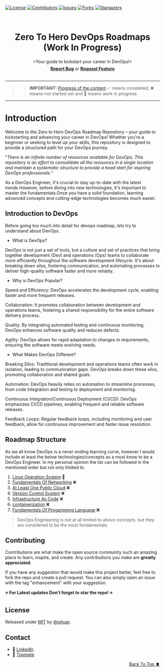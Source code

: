 <!-- PROJECT SHIELDS -->
<!--
*** declarations on the bottom of this document
managed within the footer file
-->
[![License][license-shield]][license-url] [![Contributors][contributors-shield]][contributors-url] [![Issues][issues-shield]][issues-url] [![Forks][forks-shield]][forks-url] [![Stargazers][stars-shield]][stars-url]

<div id="top"></div>
<!-- PROJECT LOGO -->
<br />
<div align="center">

  <h1 align="center"><strong>Zero To Hero DevOps Roadmaps (Work In Progress)</strong></h1>
  <p align="center">
    ⚡️Your guide to kickstart your career in DevOps!⚡️
    <br/>
    <a href="https://github.com/ishuar/zero-to-hero-devops-roadmap/issues"><strong>Report Bug</a></strong> or <a href="https://github.com/ishuar/zero-to-hero-devops-roadmap/issues"><strong>Request Feature</a></strong>
    <br/>
    <br/>
  </p>
</div>

---
>> **IMPORTANT:** [Progress of the content](#roadmap-structure) :white_check_mark: means completed, :x: means not started yet and :construction: means work in progress.
---

# Introduction

Welcome to the Zero to Hero DevOps Roadmap Repository – your guide to kickstarting and advancing your career in DevOps! Whether you're a beginner or seeking to level up your skills, this repository is designed to provide a structured path for your DevOps journey.

"_There is an infinite number of resources available for DevOps. This repository is an effort to consolidate all the resources in a single location and maintain a systematic structure to provide a head start for aspiring DevOps professionals._"

As a DevOps Engineer, it's crucial to stay up-to-date with the latest trends.However, before diving into new technologies, it's important to master the fundamentals.Once you have a solid foundation, learning advanced concepts and cutting-edge technologies becomes much easier.

## Introduction to DevOps

Before going too much into detail for devops roadmap, lets try to understand about DevOps.

- What is DevOps?

DevOps is not just a set of tools, but a culture and set of practices that bring together development (Dev) and operations (Ops) teams to collaborate more efficiently throughout the software development lifecycle. It's about breaking down silos, fostering communication, and automating processes to deliver high-quality software faster and more reliably.

- Why is DevOps Popular?

Speed and Efficiency: DevOps accelerates the development cycle, enabling faster and more frequent releases.

Collaboration: It promotes collaboration between development and operations teams, fostering a shared responsibility for the entire software delivery process.

Quality: By integrating automated testing and continuous monitoring, DevOps enhances software quality and reduces defects.

Agility: DevOps allows for rapid adaptation to changes in requirements, ensuring the software meets evolving needs.

- What Makes DevOps Different?

Breaking Silos: Traditional development and operations teams often work in isolation, leading to communication gaps. DevOps breaks down these silos, promoting collaboration and shared goals.

Automation: DevOps heavily relies on automation to streamline processes, from code integration and testing to deployment and monitoring.

Continuous Integration/Continuous Deployment (CI/CD): DevOps emphasizes CI/CD pipelines, enabling frequent and reliable software releases.

Feedback Loops: Regular feedback loops, including monitoring and user feedback, allow for continuous improvement and faster issue resolution.

## Roadmap Structure

As we all know DevOps is a never ending learning curve, however I would include at least the below technologies/concepts as a must know to be a DevOps Engineer. In my personal opinion the list can be followed in the mentioned order but not only limited to.

1. [Linux Operation System](./linux/)  :construction:
2. [Fundamentals Of Networking](./networking/) :x:
3. [At Least One Public Cloud](./public-cloud/) :x:
4. [Version Control System](./version-control-system/) :x:
5. [Infrastructure As Code](./infrastructure-as-code) :x:
6. [containerization](./containerization) :x:
7. [Fundamentals Of Progamming Language](./programming-language/) :x:


> DevOps Engineering is not at all limited to above concepts, but they are considered to be the most fundamentals.

<!-- CONTRIBUTING -->
## Contributing

Contributions are what make the open source community such an amazing place to learn, inspire, and create. Any contributions you make are **greatly appreciated**.

If you have any suggestion that would make this project better, feel free to  fork the repo and create a pull request. You can also simply open an issue with the tag "enhancement" with your suggestion.

**⭐️ For Latest updates Don't forget to star the repo! ⭐️**

<!-- LICENSE -->
## License

Released under [MIT](/LICENSE) by [@ishuar](https://github.com/ishuar).

<!-- CONTACT -->
## Contact

- 👯 [LinkedIn](https://linkedin.com/in/ishuar)
- :dart: [Topmate](https://topmate.io/ishuar)

<p align="right"><a href="#top">Back To Top ⬆️</a></p>

<!-- MARKDOWN LINKS & IMAGES -->
<!-- https://www.markdownguide.org/basic-syntax/#reference-style-links -->

[contributors-url]: https://github.com/ishuar/zero-to-hero-devops-roadmap/graphs/contributors
[contributors-shield]: https://img.shields.io/github/contributors/ishuar/zero-to-hero-devops-roadmap?style=for-the-badge

[forks-url]: https://github.com/ishuar/zero-to-hero-devops-roadmap/network/members
[forks-shield]: https://img.shields.io/github/forks/ishuar/zero-to-hero-devops-roadmap?style=for-the-badge

[stars-url]: https://github.com/ishuar/zero-to-hero-devops-roadmap/stargazers
[stars-shield]: https://img.shields.io/github/stars/ishuar/zero-to-hero-devops-roadmap?style=for-the-badge

[issues-url]: https://github.com/ishuar/zero-to-hero-devops-roadmap/issues
[issues-shield]: https://img.shields.io/github/issues/ishuar/zero-to-hero-devops-roadmap?style=for-the-badge

[license-url]: https://github.com/ishuar/zero-to-hero-devops-roadmap/blob/main/LICENSE
[license-shield]: https://img.shields.io/github/license/ishuar/zero-to-hero-devops-roadmap?style=for-the-badge

